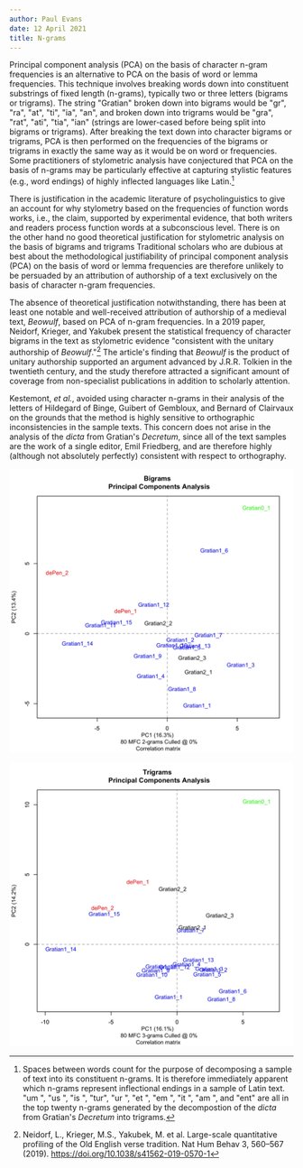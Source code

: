 ```yaml
---
author: Paul Evans
date: 12 April 2021
title: N-grams
---
```

Principal component analysis (PCA) on the basis of character n-gram
frequencies is an alternative to PCA on the basis of word or lemma
frequencies. This technique involves breaking words down into
constituent substrings of fixed length (n-grams), typically two or
three letters (bigrams or trigrams). The string "Gratian" broken
down into bigrams would be "gr", "ra", "at", "ti", "ia", "an", and
broken down into trigrams would be "gra", "rat", "ati", "tia", "ian"
(strings are lower-cased before being split into bigrams or trigrams).
After breaking the text down into character bigrams or trigrams,
PCA is then performed on the frequencies of the bigrams or trigrams
in exactly the same way as it would be on word or frequencies. Some
practitioners of stylometric analysis have conjectured that PCA on
the basis of n-grams may be particularly effective at capturing
stylistic features (e.g., word endings) of highly inflected languages
like Latin.[^1]

There is justification in the academic literature of psycholinguistics
to give an account for why stylometry based on the frequencies of
function words works, i.e., the claim, supported by experimental
evidence, that both writers and readers process function words at
a subconscious level. There is on the other hand no good theoretical
justification for stylometric analysis on the basis of bigrams and
trigrams Traditional scholars who are dubious at best about the
methodological justifiability of principal component analysis (PCA)
on the basis of word or lemma frequencies are therefore unlikely
to be persuaded by an attribution of authorship of a text exclusively
on the basis of character n-gram frequencies.

The absence of theoretical justification notwithstanding, there has
been at least one notable and well-received attribution of authorship
of a medieval text, *Beowulf*, based on PCA of n-gram frequencies.
In a 2019 paper, Neidorf, Krieger, and Yakubek present the statistical
frequency of character bigrams in the text as stylometric evidence
"consistent with the unitary authorship of *Beowulf*."[^2] The article's
finding that *Beowulf* is the product of unitary authorship supported
an argument advanced by J.R.R. Tolkien in the twentieth century,
and the study therefore attracted a significant amount of coverage
from non-specialist publications in addition to scholarly attention.

Kestemont, *et al.*, avoided using character n-grams in their
analysis of the letters of Hildegard of Binge, Guibert of Gembloux,
and Bernard of Clairvaux on the grounds that the method is highly
sensitive to orthographic inconsistencies in the sample texts. This
concern does not arise in the analysis of the *dicta* from Gratian's
*Decretum*, since all of the text samples are the work of a single
editor, Emil Friedberg, and are therefore highly (although not
absolutely perfectly) consistent with respect to orthography.

![Figure 1 updated 12 Apr 2020](JPGs/bigrams_001.jpg)

![Figure 2 updated 12 Apr 2020](JPGs/trigrams_001.jpg)

[^1]: Spaces between words count for the purpose of decomposing a
sample of text into its constituent n-grams. It is therefore
immediately apparent which n-grams represent inflectional endings
in a sample of Latin text. "um ", "us ", "is ", "tur", "ur ", "et
", "em ", "it ", "am ", and "ent" are all in the top twenty n-grams
generated by the decompostion of the *dicta* from Gratian's *Decretum*
into trigrams.

[^2]: Neidorf, L., Krieger, M.S., Yakubek, M. et al. Large-scale
quantitative profiling of the Old English verse tradition. Nat Hum
Behav 3, 560–567 (2019). https://doi.org/10.1038/s41562-019-0570-1

